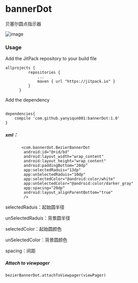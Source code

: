 # bannerDot
贝塞尔圆点指示器

![image](https://github.com/yanyiqun001/bannerDot/blob/master/screenshots/ezgif.com-resize%20(2).gif?raw=true)

### Usage

Add the JitPack repository to your build file

```
allprojects {
          repositories {
              ...
              maven { url "https://jitpack.io" }
          }
      }
```
 Add the dependency
```
  
dependencies{
    compile 'com.github.yanyiqun001:bannerDot:1.0'
}

```
 

##### xml：
```
       <com.bannerdot.BezierBannerDot
        android:id="@+id/bd"
        android:layout_width="wrap_content"
        android:layout_height="wrap_content"
        android:paddingBottom="20dp"
        app:selectedRaduis="13dp"
        app:unSelectedRaduis="10dp"
        app:selectedColor="@android:color/white"
        app:unSelectedColor="@android:color/darker_gray"
        app:spacing="20dp"
        android:layout_alignParentBottom="true"
        />
```      

 selectedRaduis：起始圆半径
 
 unSelectedRaduis：背景圆半径
 
 selectedColor：起始圆颜色
 
 unSelectedColor：背景圆颜色 
 
 spacing：间距
 
##### Attach to viewpager
```
bezierBannerDot.attachToViewpager(viewPager)
```
